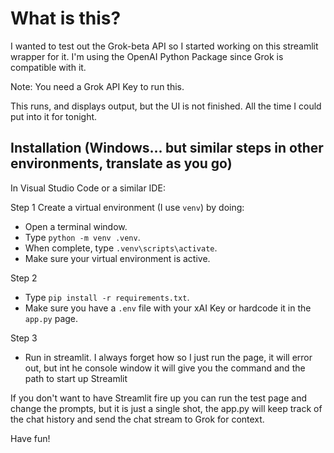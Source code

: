 # What is this?

I wanted to test out the Grok-beta API so I started working on this streamlit wrapper for it. I'm using the OpenAI Python Package since Grok is compatible with it.

Note: You need a Grok API Key to run this.

This runs, and displays output, but the UI is not finished. All the time I could put into it for tonight.

## Installation (Windows... but similar steps in other environments, translate as you go)

In Visual Studio Code or a similar IDE:

Step 1 Create a virtual environment (I use `venv`) by doing:
- Open a terminal window.
- Type `python -m venv .venv`.
- When complete, type `.venv\scripts\activate`.
- Make sure your virtual environment is active.

Step 2
- Type `pip install -r requirements.txt`.
- Make sure you have a `.env` file with your xAI Key or hardcode it in the `app.py` page.

Step 3 
- Run in streamlit.  I always forget how so I just run the page, it will error out, but int he console window it will give you the command and the path to start up Streamlit

If you don't want to have Streamlit fire up you can run the test page and change the prompts, but it is just a single shot, the app.py will keep track of the chat history and send the chat stream 
to Grok for context.

Have fun!

   
